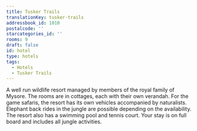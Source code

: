 ```yaml
---
title: Tusker Trails
translationKey: tusker-trails
addressbook_id: 1010
postalcode: ''
starcategories_id: ''
rooms: 9
draft: false
id: hotel
type: hotels
tags:
  - Hotels
  - Tusker Trails
---
```

A well run wildlife resort managed by members of the royal family of Mysore. The rooms are in cottages, each with their own verandah. For the game safaris, the resort has its own vehicles accompanied by naturalists. Elephant back rides in the jungle are possible depending on the availability. The resort also has a swimming pool and tennis court. Your stay is on full board and includes all jungle activities.